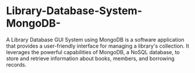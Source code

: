 # Library-Database-System-MongoDB-

A Library Database GUI System using MongoDB is a software application that provides a user-friendly interface for managing a library's collection. It leverages the powerful capabilities of MongoDB, a NoSQL database, to store and retrieve information about books, members, and borrowing records.

